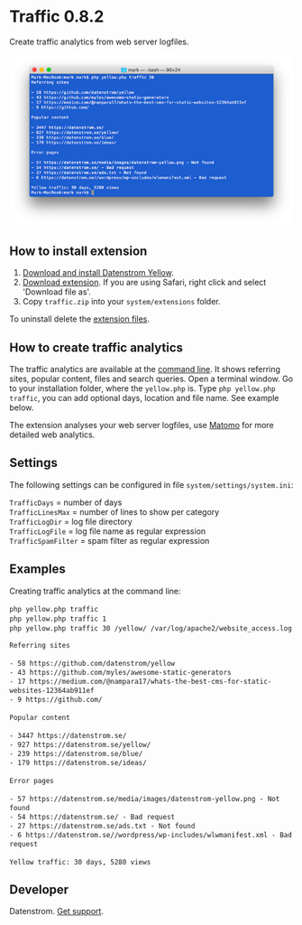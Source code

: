 Traffic 0.8.2
=============
Create traffic analytics from web server logfiles.

<p align="center"><img src="traffic-screenshot.png?raw=true" alt="Screenshot"></p>

## How to install extension

1. [Download and install Datenstrom Yellow](https://github.com/datenstrom/yellow/).
2. [Download extension](https://github.com/datenstrom/yellow-extensions/raw/master/zip/traffic.zip). If you are using Safari, right click and select 'Download file as'.
3. Copy `traffic.zip` into your `system/extensions` folder.

To uninstall delete the [extension files](extension.ini).

## How to create traffic analytics

The traffic analytics are available at the [command line](https://github.com/datenstrom/yellow-extensions/tree/master/features/command). It shows referring sites, popular content, files and search queries. Open a terminal window. Go to your installation folder, where the `yellow.php` is. Type `php yellow.php traffic`, you can add optional days, location and file name. See example below.

The extension analyses your web server logfiles, use [Matomo](https://github.com/datenstrom/yellow-extensions/tree/master/features/matomo) for more detailed web analytics.

## Settings

The following settings can be configured in file `system/settings/system.ini`:

`TrafficDays` = number of days  
`TrafficLinesMax` = number of lines to show per category  
`TrafficLogDir` = log file directory  
`TrafficLogFile` = log file name as regular expression  
`TrafficSpamFilter` = spam filter as regular expression  

## Examples

Creating traffic analytics at the command line:

`php yellow.php traffic`  
`php yellow.php traffic 1`  
`php yellow.php traffic 30 /yellow/ /var/log/apache2/website_access.log` 

~~~~
Referring sites

- 58 https://github.com/datenstrom/yellow
- 43 https://github.com/myles/awesome-static-generators
- 17 https://medium.com/@nampara17/whats-the-best-cms-for-static-websites-12364ab911ef
- 9 https://github.com/

Popular content

- 3447 https://datenstrom.se/
- 927 https://datenstrom.se/yellow/
- 239 https://datenstrom.se/blue/
- 179 https://datenstrom.se/ideas/

Error pages

- 57 https://datenstrom.se/media/images/datenstrom-yellow.png - Not found
- 54 https://datenstrom.se/ - Bad request
- 27 https://datenstrom.se/ads.txt - Not found
- 6 https://datenstrom.se//wordpress/wp-includes/wlwmanifest.xml - Bad request

Yellow traffic: 30 days, 5280 views
~~~~

## Developer

Datenstrom. [Get support](https://developers.datenstrom.se/help/support).
